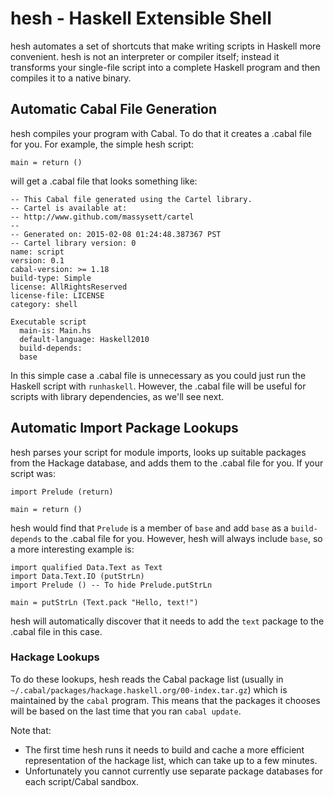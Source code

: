 # hesh - Haskell Extensible Shell

hesh automates a set of shortcuts that make writing scripts in Haskell more convenient. hesh is not an interpreter or compiler itself; instead it transforms your single-file script into a complete Haskell program and then compiles it to a native binary.

## Automatic Cabal File Generation

hesh compiles your program with Cabal. To do that it creates a .cabal file for you. For example, the simple hesh script:

```
main = return ()
```

will get a .cabal file that looks something like:

```
-- This Cabal file generated using the Cartel library.
-- Cartel is available at:
-- http://www.github.com/massysett/cartel
--
-- Generated on: 2015-02-08 01:24:48.387367 PST
-- Cartel library version: 0
name: script
version: 0.1
cabal-version: >= 1.18
build-type: Simple
license: AllRightsReserved
license-file: LICENSE
category: shell

Executable script
  main-is: Main.hs
  default-language: Haskell2010
  build-depends:
  base
```

In this simple case a .cabal file is unnecessary as you could just run the Haskell script with `runhaskell`. However, the .cabal file will be useful for scripts with library dependencies, as we'll see next.

## Automatic Import Package Lookups

hesh parses your script for module imports, looks up suitable packages from the Hackage database, and adds them to the .cabal file for you. If your script was:

```
import Prelude (return)

main = return ()
```

hesh would find that `Prelude` is a member of `base` and add `base` as a `build-depends` to the .cabal file for you. However, hesh will always include `base`, so a more interesting example is:

```
import qualified Data.Text as Text
import Data.Text.IO (putStrLn)
import Prelude () -- To hide Prelude.putStrLn

main = putStrLn (Text.pack "Hello, text!")
```

hesh will automatically discover that it needs to add the `text` package to the .cabal file in this case.

### Hackage Lookups

To do these lookups, hesh reads the Cabal package list (usually in `~/.cabal/packages/hackage.haskell.org/00-index.tar.gz`) which is maintained by the `cabal` program. This means that the packages it chooses will be based on the last time that you ran `cabal update`.

Note that:

* The first time hesh runs it needs to build and cache a more efficient representation of the hackage list, which can take up to a few minutes.
* Unfortunately you cannot currently use separate package databases for each script/Cabal sandbox.
